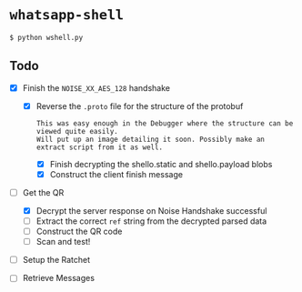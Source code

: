 # `whatsapp-shell`

```bash
$ python wshell.py
```
## Todo
- [x] Finish the `NOISE_XX_AES_128` handshake
  - [x] Reverse the `.proto` file for the structure of the protobuf
  
        This was easy enough in the Debugger where the structure can be viewed quite easily.
        Will put up an image detailing it soon. Possibly make an extract script from it as well.
	- [x] Finish decrypting the shello.static and shello.payload blobs	
	- [x] Construct the client finish message
- [ ] Get the QR
	- [x] Decrypt the server response on Noise Handshake successful
	- [ ] Extract the correct `ref` string from the decrypted parsed data
	- [ ] Construct the QR code
	- [ ] Scan and test!
- [ ] Setup the Ratchet
- [ ] Retrieve Messages


